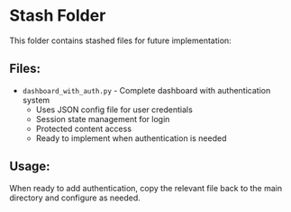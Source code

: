 # Stash Folder

This folder contains stashed files for future implementation:

## Files:
- `dashboard_with_auth.py` - Complete dashboard with authentication system
  - Uses JSON config file for user credentials
  - Session state management for login
  - Protected content access
  - Ready to implement when authentication is needed

## Usage:
When ready to add authentication, copy the relevant file back to the main directory and configure as needed.
